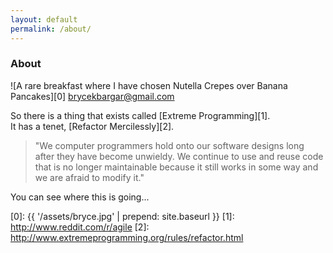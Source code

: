 ```yaml
---
layout: default
permalink: /about/
---
```


<div class="wrapper-small" markdown="1">

<h3 class="ta-center">About</h3>

![A rare breakfast where I have chosen Nutella Crepes over Banana Pancakes][0]
brycekbargar@gmail.com


So there is a thing that exists called [Extreme Programming][1].  
It has a tenet, [Refactor Mercilessly][2]. 

>"We computer programmers hold onto our software designs long after they have become unwieldy. We continue to use and reuse code that is no longer maintainable because it still works in some way and we are afraid to modify it."

You can see where this is going...
</div>

[0]: {{ '/assets/bryce.jpg' | prepend: site.baseurl }}
[1]: http://www.reddit.com/r/agile 
[2]: http://www.extremeprogramming.org/rules/refactor.html

